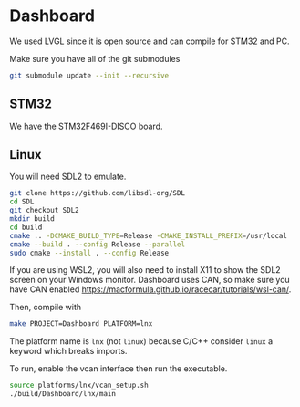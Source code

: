 # Dashboard

We used LVGL since it is open source and can compile for STM32 and PC.

Make sure you have all of the git submodules

```bash
git submodule update --init --recursive
```

## STM32

We have the STM32F469I-DISCO board.

## Linux

You will need SDL2 to emulate.

```bash
git clone https://github.com/libsdl-org/SDL
cd SDL
git checkout SDL2
mkdir build
cd build
cmake .. -DCMAKE_BUILD_TYPE=Release -CMAKE_INSTALL_PREFIX=/usr/local
cmake --build . --config Release --parallel
sudo cmake --install . --config Release
```

If you are using WSL2, you will also need to install X11 to show the SDL2 screen on your Windows monitor. Dashboard uses CAN, so make sure you have CAN enabled <https://macformula.github.io/racecar/tutorials/wsl-can/>.

Then, compile with

```bash
make PROJECT=Dashboard PLATFORM=lnx
```

The platform name is `lnx` (not `linux`) because C/C++ consider `linux` a keyword which breaks imports.

To run, enable the vcan interface then run the executable.

```bash
source platforms/lnx/vcan_setup.sh
./build/Dashboard/lnx/main
```
